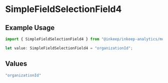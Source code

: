 # SimpleFieldSelectionField4

## Example Usage

```typescript
import { SimpleFieldSelectionField4 } from "@inkeep/inkeep-analytics/models/components";

let value: SimpleFieldSelectionField4 = "organizationId";
```

## Values

```typescript
"organizationId"
```